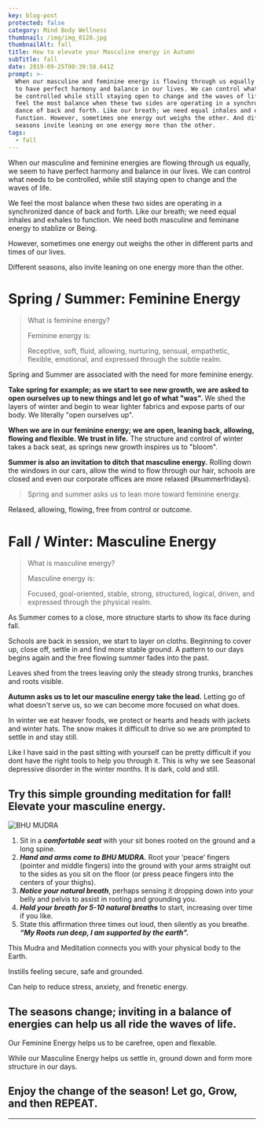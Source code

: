 ```yaml
---
key: blog-post
protected: false
category: Mind Body Wellness
thumbnail: /img/img_8128.jpg
thumbnailAlt: fall
title: How to elevate your Masculine energy in Autumn
subTitle: fall
date: 2019-09-25T00:39:58.641Z
prompt: >-
  When our masculine and feminine energy is flowing through us equally we seem
  to have perfect harmony and balance in our lives. We can control what needs to
  be controlled while still staying open to change and the waves of life. We
  feel the most balance when these two sides are operating in a synchronized
  dance of back and forth. Like our breath; we need equal inhales and exhales to
  function. However, sometimes one energy out weighs the other. And different
  seasons invite leaning on one energy more than the other. 
tags:
  - fall
---
```

When our masculine and feminine energies are flowing through us equally, we seem to have perfect harmony and balance in our lives. We can control what needs to be controlled, while still staying open to change and the waves of life. 

We feel the most balance when these two sides are operating in a synchronized dance of back and forth. Like our breath; we need equal inhales and exhales to function. We need both masculine and feminane energy to stablize or Being.

However, sometimes one energy out weighs the other in different parts and times of our lives. 

Different seasons, also invite leaning on one energy more than the other. 

# Spring / Summer: Feminine Energy

> What is feminine energy?
>
> Feminine energy is:
>
> Receptive, soft, fluid, allowing, nurturing, sensual, empathetic, flexible, emotional, and expressed through the subtle realm.

Spring and Summer are associated with the need for more feminine energy.

**Take spring for example; as we start to see new growth, we are asked to open ourselves up to new things and let go of what "was".** We shed the layers of winter and begin to wear lighter fabrics and expose parts of our body. We literally "open ourselves up".

**When we are in our feminine energy; we are open, leaning back, allowing, flowing and flexible. We trust in life.** The structure and control of winter takes a back seat, as springs new growth inspires us to "bloom".

**Summer is also an invitation to ditch that masculine energy.** Rolling down the windows in our cars, allow the wind to flow through our hair, schools are closed and even our corporate offices are more relaxed (#summerfridays).

> Spring and summer asks us to lean more toward feminine energy.

Relaxed, allowing, flowing, free from control or outcome. 

# Fall / Winter: Masculine Energy

> What is masculine energy?
>
> Masculine energy is:
>
> Focused, goal-oriented, stable, strong, structured, logical, driven, and expressed through the physical realm.

As Summer comes to a close, more structure starts to show its face during fall. 

Schools are back in session, we start to layer on cloths. Beginning to cover up, close off, settle in and find more stable ground. A pattern to our days begins again and the free flowing summer fades into the past.

Leaves shed from the trees leaving only the steady strong trunks, branches and roots visible. 

**Autumn asks us to let our masculine energy take the lead.** Letting go of what doesn't serve us, so we can become more focused on what does.  

In winter we eat heaver foods, we protect or hearts and heads with jackets and winter hats. The snow makes it difficult to drive so we are prompted to settle in and stay still.

Like I have said in the past sitting with yourself can be pretty difficult if you dont have the right tools to help you through it. This is why we see Seasonal depressive disorder in the winter months. It is dark, cold and still. 

## Try this simple grounding meditation for fall! Elevate your masculine energy. 

![BHU MUDRA](/img/bhu-mudra1.jpg "BHU MUDRA")

1. Sit in a _**comfortable seat**_ with your sit bones rooted on the ground and a long spine.
2. _**Hand and arms come to BHU MUDRA.**_ Root your ‘peace’ fingers (pointer and middle fingers) into the ground with your arms straight out to the sides as you sit on the floor (or press peace fingers into the centers of your thighs). 
3. _**Notice your natural breath**_, perhaps sensing it dropping down into your belly and pelvis to assist in rooting and grounding you.
4. _**Hold your breath for 5-10 natural breaths**_ to start, increasing over time if you like. 
5. State this affirmation three times out loud, then silently as you breathe. _**“My Roots run deep, I am supported by the earth".**_

This Mudra and Meditation connects you with your physical body to the Earth.

Instills feeling secure, safe and grounded.

Can help to reduce stress, anxiety, and frenetic energy.

## The seasons change; inviting in a balance of energies can help us all ride the waves of life.

Our Feminine Energy helps us to be carefree, open and flexable.

While our Masculine Energy helps us settle in, ground down and form more structure in our days.

## Enjoy the change of the season! **Let go, Grow, and then REPEAT.**

- - -
